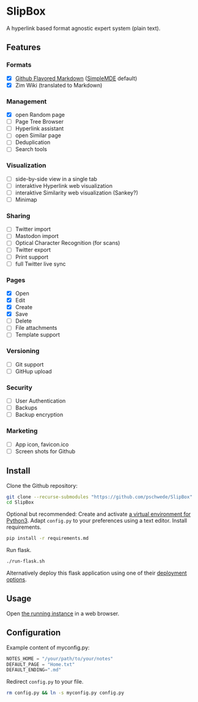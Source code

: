# SlipBox

A hyperlink based format agnostic expert system (plain text).

## Features

### Formats

- [x] [Github Flavored Markdown](https://github.github.com/gfm) ([SimpleMDE](https://github.com/sparksuite/simplemde-markdown-editor) default)
- [x] Zim Wiki (translated to Markdown)

### Management

- [x] open Random page
- [ ] Page Tree Browser
- [ ] Hyperlink assistant
- [ ] open Similar page
- [ ] Deduplication
- [ ] Search tools

### Visualization

- [ ] side-by-side view in a single tab
- [ ] interaktive Hyperlink web visualization
- [ ] interaktive Similarity web visualization (Sankey?)
- [ ] Minimap

### Sharing

* [ ] Twitter import
* [ ] Mastodon import
* [ ] Optical Character Recognition (for scans)
* [ ] Twitter export
* [ ] Print support
* [ ] full Twitter live sync

### Pages

- [x] Open
- [x] Edit
- [x] Create
- [x] Save
- [ ] Delete
- [ ] File attachments
- [ ] Template support

### Versioning

- [ ] Git support
- [ ] GitHup upload

### Security

- [ ] User Authentication
- [ ] Backups
- [ ] Backup encryption

### Marketing

- [ ] App icon, favicon.ico
- [ ] Screen shots for Github

## Install

Clone the Github repository:
```bash
git clone --recurse-submodules "https://github.com/pschwede/SlipBox"
cd SlipBox
```

Optional but recommended: Create and activate [a virtual environment for Python3](https://docs.python.org/3/library/venv.html).
Adapt `config.py` to your preferences using a text editor.
Install requirements.
```bash
pip install -r requirements.md
```

Run flask.
```bash
./run-flask.sh
```

Alternatively deploy this flask application using one of their [deployment options](https://flask.palletsprojects.com/en/2.0.x/deploying/index.html).

## Usage

Open [the running instance](http://127.0.0.1:5000) in a web browser.

## Configuration

Example content of myconfig.py:

```python
NOTES_HOME = "/your/path/to/your/notes"
DEFAULT_PAGE = "Home.txt"
DEFAULT_ENDING=".md"
```

Redirect `config.py` to your file. 

```bash
rm config.py && ln -s myconfig.py config.py
```
